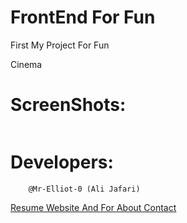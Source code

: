 # FrontEnd For Fun

<p>First My Project For Fun</p>
        Cinema

# ScreenShots:

<img src="https://github.com/Mr-Elliot-0/Frontend-For-Fun/blob/main/Cinema/screenshots/1.png" alt="">

# Developers:

        @Mr-Elliot-0 (Ali Jafari)
<a href="https://mr-elliot-0.github.io/resume">Resume Website And For About Contact</a>